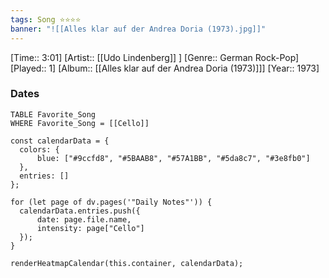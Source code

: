 ```yaml
---
tags: Song ⭐⭐⭐⭐ 
banner: "![[Alles klar auf der Andrea Doria (1973).jpg]]"
---
```

[Time:: 3:01]
[Artist:: [[Udo Lindenberg]] ]
[Genre:: German Rock-Pop]
[Played:: 1]
[Album:: [[Alles klar auf der Andrea Doria (1973)]]]
[Year:: 1973]
### Dates
````dataview
TABLE Favorite_Song
WHERE Favorite_Song = [[Cello]]
````
  ```dataviewjs
const calendarData = { 
	colors: { 
		blue: ["#9ccfd8", "#5BAAB8", "#57A1BB", "#5da8c7", "#3e8fb0"] 
	}, 
	entries: [] 
}; 

for (let page of dv.pages('"Daily Notes"')) { 
	calendarData.entries.push({ 
		date: page.file.name, 
		intensity: page["Cello"]
	}); 
} 

renderHeatmapCalendar(this.container, calendarData);
```
